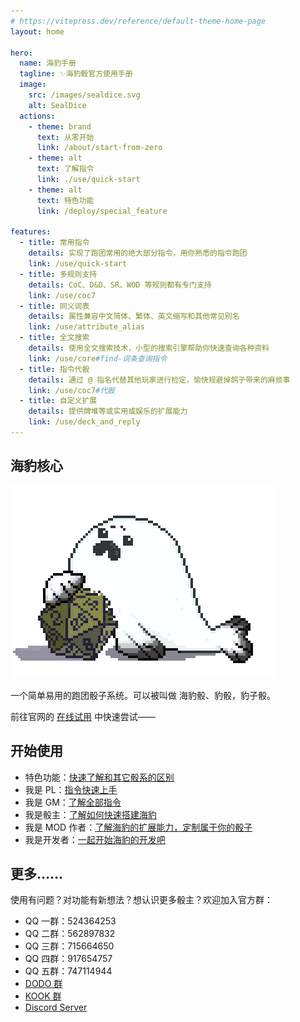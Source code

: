 ```yaml
---
# https://vitepress.dev/reference/default-theme-home-page
layout: home

hero:
  name: 海豹手册
  tagline: ✨海豹骰官方使用手册
  image:
    src: /images/sealdice.svg
    alt: SealDice
  actions:
    - theme: brand
      text: 从零开始
      link: /about/start-from-zero
    - theme: alt
      text: 了解指令
      link: ./use/quick-start
    - theme: alt
      text: 特色功能
      link: /deploy/special_feature

features:
  - title: 常用指令
    details: 实现了跑团常用的绝大部分指令，用你熟悉的指令跑团
    link: /use/quick-start
  - title: 多规则支持
    details: CoC、D&D、SR、WOD 等规则都有专门支持
    link: /use/coc7
  - title: 同义词表
    details: 属性兼容中文简体、繁体、英文缩写和其他常见别名
    link: /use/attribute_alias
  - title: 全文搜索
    details: 使用全文搜索技术，小型的搜索引擎帮助你快速查询各种资料
    link: /use/core#find-词条查询指令
  - title: 指令代骰
    details: 通过 @ 指名代替其他玩家进行检定，愉快规避掉鸽子带来的麻烦事
    link: /use/coc7#代骰
  - title: 自定义扩展
    details: 提供牌堆等或实用或娱乐的扩展能力
    link: /use/deck_and_reply
---
```


<!-- markdownlint-disable-next-line MD041 -->
## 海豹核心

![海豹核心](/images/seal.png)

一个简单易用的跑团骰子系统。可以被叫做 海豹骰、豹骰，豹子骰。

前往官网的 [在线试用](https://sealdice.com) 中快速尝试——

## 开始使用

- 特色功能：[快速了解和其它骰系的区别](./deploy/special_feature)
- 我是 PL：[指令快速上手](./use/quick-start)
- 我是 GM：[了解全部指令](./use/core)
- 我是骰主：[了解如何快速搭建海豹](./deploy/quick-start)
- 我是 MOD 作者：[了解海豹的扩展能力，定制属于你的骰子](./advanced/introduce)
- 我是开发者：[一起开始海豹的开发吧](./about/develop)

## 更多……

使用有问题？对功能有新想法？想认识更多骰主？欢迎加入官方群：

- QQ 一群：524364253
- QQ 二群：562897832
- QQ 三群：715664650
- QQ 四群：917654757
- QQ 五群：747114944
- [DODO 群](https://imdodo.com/s/246716)
- [KOOK 群](https://kook.top/Cmr0Fy)
- [Discord Server](https://discord.gg/HxuZ72T67C)
